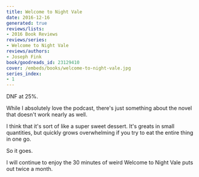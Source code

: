 ```yaml
---
title: Welcome to Night Vale
date: 2016-12-16
generated: true
reviews/lists:
- 2016 Book Reviews
reviews/series:
- Welcome to Night Vale
reviews/authors:
- Joseph Fink
book/goodreads_id: 23129410
cover: /embeds/books/welcome-to-night-vale.jpg
series_index:
- 1
---
```

DNF at 25%.  

While I absolutely love the podcast, there's just something about the novel that doesn't work nearly as well.  

<!--more-->

I think that it's sort of like a super sweet dessert. It's greats in small quantities, but quickly grows overwhelming if you try to eat the entire thing in one go.  

So it goes.  

I will continue to enjoy the 30 minutes of weird Welcome to Night Vale puts out twice a month.